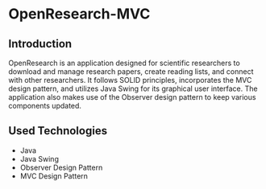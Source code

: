 # OpenResearch-MVC
## Introduction
OpenResearch is an application designed for scientific researchers to download and manage research papers, create reading lists, and connect with other researchers. It follows SOLID principles, incorporates the MVC design pattern, and utilizes Java Swing for its graphical user interface. The application also makes use of the Observer design pattern to keep various components updated.

## Used Technologies
- Java
- Java Swing
- Observer Design Pattern
- MVC Design Pattern
